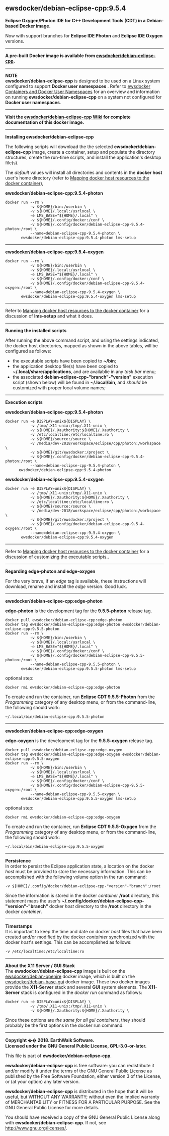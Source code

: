 ## ewsdocker/debian-eclipse-cpp:9.5.4  

**Eclipse Oxygen/Photon IDE for C++ Development Tools (CDT) in a Debian-based Docker image.**  

Now with support branches for **Eclipse IDE Photon** and **Eclipse IDE Oxygen** versions.

____  

**A pre-built Docker image is available from [ewsdocker/debian-eclipse-cpp](https://hub.docker.com/r/ewsdocker/debian-eclipse-cpp).**  

____  

**NOTE**  
**ewsdocker/debian-eclipse-cpp** is designed to be used on a Linux system configured to support **Docker user namespaces** .  Refer to [ewsdocker Containers and Docker User Namespaces](https://github.com/ewsdocker/ewsdocker.github.io/wiki/UserNS-Overview) for an overview and information on running **ewsdocker/debian-eclipse-cpp** on a system not configured for **Docker user namespaces**.
____  

**Visit the [ewsdocker/debian-eclipse-cpp Wiki](https://github.com/ewsdocker/debian-eclipse-cpp/wiki/QuickStart) for complete documentation of this docker image.**  

____  

**Installing ewsdocker/debian-eclipse-cpp**  

The following scripts will download the the selected **ewsdocker/debian-eclipse-cpp** image, create a container, setup and populate the directory structures, create the run-time scripts, and install the application's desktop file(s).  

The _default_ values will install all directories and contents in the **docker host** user's home directory (refer to [Mapping docker host resources to the docker container](https://github.com/ewsdocker/debian-eclipse-cpp/wiki/QuickStart#mapping)),  

**ewsdocker/debian-eclipse-cpp:9.5.4-photon**  
  
    docker run --rm \
               -v ${HOME}/bin:/userbin \
               -v ${HOME}/.local:/usrlocal \
               -e LMS_BASE="${HOME}/.local" \
               -v ${HOME}/.config/docker:/conf \
               -v ${HOME}/.config/docker/debian-eclipse-cpp-9.5.4-photon:/root \
               --name=debian-eclipse-cpp-9.5.4-photon \
           ewsdocker/debian-eclipse-cpp:9.5.4-photon lms-setup  

____  
  
**ewsdocker/debian-eclipse-cpp:9.5.4-oxygen**  
  
    docker run --rm \
               -v ${HOME}/bin:/userbin \
               -v ${HOME}/.local:/usrlocal \
               -e LMS_BASE="${HOME}/.local" \
               -v ${HOME}/.config/docker:/conf \
               -v ${HOME}/.config/docker/debian-eclipse-cpp-9.5.4-oxygen:/root \
               --name=debian-eclipse-cpp-9.5.4-oxygen \
           ewsdocker/debian-eclipse-cpp:9.5.4-oxygen lms-setup  

____  

Refer to [Mapping docker host resources to the docker container](https://github.com/ewsdocker/debian-eclipse-cpp/wiki/QuickStart#mapping) for a discussion of **lms-setup** and what it does.  

____  

**Running the installed scripts**

After running the above command script, and using the settings indicated, the docker host directories, mapped as shown in the above tables, will be configured as follows:

+ the executable scripts have been copied to **~/bin**;  
+ the application desktop file(s) have been copied to **~/.local/share/applications**, and are availablie in any _task bar_ menu;  
+ the associated **debian-eclipse-cpp-"branch"-"version"** execution script (shown below) will be found in **~/.local/bin**, and _should_ be customized with proper local volume names;  

____  

**Execution scripts**  

**ewsdocker/debian-eclipse-cpp:9.5.4-photon**
  
    docker run -e DISPLAY=unix${DISPLAY} \
               -v /tmp/.X11-unix:/tmp/.X11-unix \
               -v ${HOME}/.Xauthority:${HOME}/.Xauthority \
               -v /etc/localtime:/etc/localtime:ro \
               -v ${HOME}/source:/source \
               -v /media/dev-2018/workspace/eclipse/cpp/photon:/workspace \
               -v ${HOME}/git/ewsdocker:/project \
               -v ${HOME}/.config/docker/debian-eclipse-cpp-9.5.4-photon:/root \
               --name=debian-eclipse-cpp-9.5.4-photon \
          ewsdocker/debian-eclipse-cpp:9.5.4-photon  

**ewsdocker/debian-eclipse-cpp:9.5.4-oxygen**
  
    docker run -e DISPLAY=unix${DISPLAY} \
               -v /tmp/.X11-unix:/tmp/.X11-unix \
               -v ${HOME}/.Xauthority:${HOME}/.Xauthority \
               -v /etc/localtime:/etc/localtime:ro \
               -v ${HOME}/source:/source \
               -v /media/dev-2018/workspace/eclipse/cpp/photon:/workspace \
               -v ${HOME}/git/ewsdocker:/project \
               -v ${HOME}/.config/docker/debian-eclipse-cpp-9.5.4-oxygen:/root \
               --name=debian-eclipse-cpp-9.5.4-oxygen \
           ewsdocker/debian-eclipse-cpp:9.5.4-oxygen  

____  
Refer to [Mapping docker host resources to the docker container](https://github.com/ewsdocker/debian-eclipse-cpp/wiki/QuickStart#mapping) for a discussion of customizing the executable scripts..  

____  

**Regarding edge-photon and edge-oxygen**  

For the very brave, if an _edge_ tag is available, these instructions will download, rename and install the _edge_ version.  Good luck.  

____  

**ewsdocker/debian-eclipse-cpp:edge-photon**  

**edge-photon** is the development tag for the **9.5.5-photon** release tag.

    docker pull ewsdocker/debian-eclipse-cpp:edge-photon
    docker tag ewsdocker/debian-eclipse-cpp:edge-photon ewsdocker/debian-eclipse-cpp:9.5.5-photon
    docker run --rm \
               -v ${HOME}/bin:/userbin \
               -v ${HOME}/.local:/usrlocal \
               -e LMS_BASE="${HOME}/.local" \
               -v ${HOME}/.config/docker:/conf \
               -v ${HOME}/.config/docker/debian-eclipse-cpp-9.5.5-photon:/root \
               --name=debian-eclipse-cpp-9.5.5-photon \
           ewsdocker/debian-eclipse-cpp:9.5.5-photon lms-setup  

optional step:

    docker rmi ewsdocker/debian-eclipse-cpp:edge-photon  

To create and run the container, run **Eclipse CDT 9.5.5-Photon** from the _Programming_ category of any desktop menu, or from the command-line, the following should work:

    ~/.local/bin/debian-eclipse-cpp:9.5.5-photon  

____  

**ewsdocker/debian-eclipse-cpp:edge-oxygen**  

**edge-oxygen** is the development tag for the **9.5.5-oxygen** release tag.

    docker pull ewsdocker/debian-eclipse-cpp:edge-oxygen
    docker tag ewsdocker/debian-eclipse-cpp:edge-oxygen ewsdocker/debian-eclipse-cpp:9.5.5-oxygen
    docker run --rm \
               -v ${HOME}/bin:/userbin \
               -v ${HOME}/.local:/usrlocal \
               -e LMS_BASE="${HOME}/.local" \
               -v ${HOME}/.config/docker:/conf \
               -v ${HOME}/.config/docker/debian-eclipse-cpp-9.5.5-oxygen:/root \
               --name=debian-eclipse-cpp-9.5.5-oxygen \
           ewsdocker/debian-eclipse-cpp:9.5.5-oxygen lms-setup  


optional step:

    docker rmi ewsdocker/debian-eclipse-cpp:edge-oxygen  
  

To create and run the container, run **Eclipse CDT 9.5.5-Oxygen** from the _Programming_ category of any desktop menu, or from the command-line, the following should work:

    ~/.local/bin/debian-eclipse-cpp:9.5.5-oxygen  

____  

**Persistence**  
In order to persist the Eclipse application state, a location on the docker _host_ must be provided to store the necessary information.  This can be accomplished with the following volume option in the run command:

    -v ${HOME}/.config/docker/debian-eclipse-cpp-"version"-"branch":/root  

Since the information is stored in the docker _container_ **/root** directory, this statement maps the user's **~/.config/docker/debian-eclipse-cpp-"version"-"branch"** docker _host_ directory to the **/root** directory in the docker _container_.  
____  
**Timestamps**  
It is important to keep the time and date on docker _host_ files that have been created and/or modified by the docker _containter_ synchronized with the docker _host_'s settings. This can be accomplished as follows:

    -v /etc/localtime:/etc/localtime:ro  

____  
**About the X11 Server / GUI Stack**  
The **ewsdocker/debian-eclipse-cpp** image is built on the [ewsdocker/debian-openjre](https://github.com/ewsdocker/debian-openjre/wiki) docker image, which is built on the [ewsdocker/debian-base-gui](https://github.com/ewsdocker/debian-base-gui/wiki) docker image. These two docker images provide the **X11-Server** stack and several **GUI** system elements.  The **X11-Server** stack is configured in the _docker run_ command as follows:

    docker run -e DISPLAY=unix${DISPLAY} \
               -v /tmp/.X11-unix:/tmp/.X11-unix \
               -v ${HOME}/.Xauthority:${HOME}/.Xauthority \

Since these options are _the same for all gui containers_, they should probably be the first options in the docker run command.  

____  

**Copyright �� 2018. EarthWalk Software.**  
**Licensed under the GNU General Public License, GPL-3.0-or-later.**  

This file is part of **ewsdocker/debian-eclipse-cpp**.  

**ewsdocker/debian-eclipse-cpp** is free software: you can redistribute 
it and/or modify it under the terms of the GNU General Public License 
as published by the Free Software Foundation, either version 3 of the 
License, or (at your option) any later version.  

**ewsdocker/debian-eclipse-cpp** is distributed in the hope that it will 
be useful, but WITHOUT ANY WARRANTY; without even the implied warranty 
of MERCHANTABILITY or FITNESS FOR A PARTICULAR PURPOSE.  See the
GNU General Public License for more details.  

You should have received a copy of the GNU General Public License
along with **ewsdocker/debian-eclipse-cpp**.  If not, see 
<http://www.gnu.org/licenses/>.  


